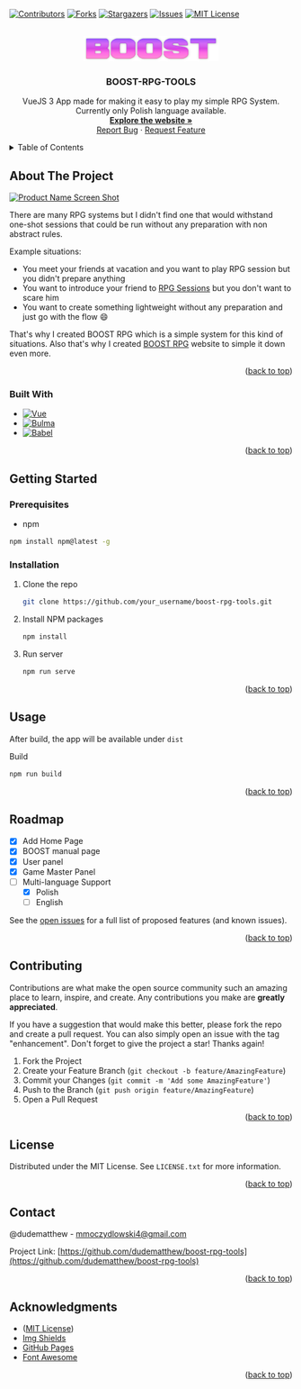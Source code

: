 <a name="readme-top"></a>


<!-- PROJECT SHIELDS -->
[![Contributors][contributors-shield]][contributors-url]
[![Forks][forks-shield]][forks-url]
[![Stargazers][stars-shield]][stars-url]
[![Issues][issues-shield]][issues-url]
[![MIT License][license-shield]][license-url]



<!-- PROJECT LOGO -->
<br />
<div align="center">
  <a href="https://github.com/dudematthew/boost-rpg-tools">
    <img src="src/assets/logo.png" alt="Logo" width="241" height="45">
  </a>

  <h3 align="center">BOOST-RPG-TOOLS</h3>

  <p align="center">
    VueJS 3 App made for making it easy to play my simple RPG System.
    Currently only Polish language available.
    <br />
    <a href="http://www.boostrpg.pl"><strong>Explore the website »</strong></a>
    <br />
    <a href="https://github.com/dudematthew/boost-rpg-tools/issues">Report Bug</a>
    ·
    <a href="https://github.com/dudematthew/boost-rpg-tools/issues">Request Feature</a>
  </p>
</div>



<!-- TABLE OF CONTENTS -->
<details>
  <summary>Table of Contents</summary>
  <ol>
    <li>
      <a href="#about-the-project">About The Project</a>
      <ul>
        <li><a href="#built-with">Built With</a></li>
      </ul>
    </li>
    <li>
      <a href="#getting-started">Getting Started</a>
      <ul>
        <li><a href="#prerequisites">Prerequisites</a></li>
        <li><a href="#installation">Installation</a></li>
      </ul>
    </li>
    <li><a href="#usage">Usage</a></li>
    <li><a href="#roadmap">Roadmap</a></li>
    <li><a href="#contributing">Contributing</a></li>
    <li><a href="#license">License</a></li>
    <li><a href="#contact">Contact</a></li>
    <li><a href="#acknowledgments">Acknowledgments</a></li>
  </ol>
</details>



<!-- ABOUT THE PROJECT -->
## About The Project

[![Product Name Screen Shot][product-screenshot]](https://example.com)

There are many RPG systems but I didn't find one that would withstand one-shot sessions that could be run without any preparation with non abstract rules.

Example situations:
* You meet your friends at vacation and you want to play RPG session but you didn't prepare anything
* You want to introduce your friend to [RPG Sessions](https://rpgmuseum.fandom.com/wiki/Session) but you don't want to scare him
* You want to create something lightweight without any preparation and just go with the flow :smile:

That's why I created BOOST RPG which is a simple system for this kind of situations. Also that's why I created [BOOST RPG](www.boostrpg.pl) website to simple it down even more.

<p align="right">(<a href="#readme-top">back to top</a>)</p>



### Built With

* [![Vue][Vue.js]][Vue-url]
* [![Bulma][Bulma]][Bulma-url]
* [![Babel][Babel]][Babel-url]

<p align="right">(<a href="#readme-top">back to top</a>)</p>



<!-- GETTING STARTED -->
## Getting Started

### Prerequisites

*  npm
  ```sh
  npm install npm@latest -g
  ```

### Installation

1. Clone the repo
   ```sh
   git clone https://github.com/your_username/boost-rpg-tools.git
   ```
2. Install NPM packages
   ```sh
   npm install
   ```
3. Run server
   ```sh
   npm run serve
   ```

<p align="right">(<a href="#readme-top">back to top</a>)</p>



<!-- USAGE EXAMPLES -->
## Usage

  After build, the app will be available under `dist`

  Build
   ```sh
  npm run build
  ```

<p align="right">(<a href="#readme-top">back to top</a>)</p>



<!-- ROADMAP -->
## Roadmap

- [x] Add Home Page
- [x] BOOST manual page
- [x] User panel
- [x] Game Master Panel
- [ ] Multi-language Support
    - [x] Polish
    - [ ] English

See the [open issues](https://github.com/dudematthew/boost-rpg-tools/issues) for a full list of proposed features (and known issues).

<p align="right">(<a href="#readme-top">back to top</a>)</p>



<!-- CONTRIBUTING -->
## Contributing

Contributions are what make the open source community such an amazing place to learn, inspire, and create. Any contributions you make are **greatly appreciated**.

If you have a suggestion that would make this better, please fork the repo and create a pull request. You can also simply open an issue with the tag "enhancement".
Don't forget to give the project a star! Thanks again!

1. Fork the Project
2. Create your Feature Branch (`git checkout -b feature/AmazingFeature`)
3. Commit your Changes (`git commit -m 'Add some AmazingFeature'`)
4. Push to the Branch (`git push origin feature/AmazingFeature`)
5. Open a Pull Request

<p align="right">(<a href="#readme-top">back to top</a>)</p>



<!-- LICENSE -->
## License

Distributed under the MIT License. See `LICENSE.txt` for more information.

<p align="right">(<a href="#readme-top">back to top</a>)</p>



<!-- CONTACT -->
## Contact

@dudematthew - mmoczydlowski4@gmail.com

Project Link: [https://github.com/dudematthew/boost-rpg-tools](https://github.com/dudematthew/boost-rpg-tools)

<p align="right">(<a href="#readme-top">back to top</a>)</p>



<!-- ACKNOWLEDGMENTS -->
## Acknowledgments

* ([MIT License](https://choosealicense.com/licenses/mit/))
* [Img Shields](https://shields.io)
* [GitHub Pages](https://pages.github.com)
* [Font Awesome](https://fontawesome.com)

<p align="right">(<a href="#readme-top">back to top</a>)</p>



<!-- MARKDOWN LINKS & IMAGES -->
<!-- https://www.markdownguide.org/basic-syntax/#reference-style-links -->
[contributors-shield]: https://img.shields.io/github/contributors/dudematthew/boost-rpg-tools.svg?style=flat-square
[contributors-url]: https://github.com/dudematthew/boost-rpg-tools/graphs/contributors
[forks-shield]: https://img.shields.io/github/forks/dudematthew/boost-rpg-tools.svg?style=flat-square
[forks-url]: https://github.com/dudematthew/boost-rpg-tools/network/members
[stars-shield]: https://img.shields.io/github/stars/dudematthew/boost-rpg-tools.svg?style=flat-square
[stars-url]: https://github.com/dudematthew/boost-rpg-tools/stargazers
[issues-shield]: https://img.shields.io/github/issues/dudematthew/boost-rpg-tools.svg?style=flat-square
[issues-url]: https://github.com/dudematthew/boost-rpg-tools/issues
[license-shield]: https://img.shields.io/github/license/dudematthew/boost-rpg-tools.svg?style=flat-square
[license-url]: https://github.com/dudematthew/boost-rpg-tools/blob/master/LICENSE.txt
[product-screenshot]: images/screenshot.png
<!-- https://simpleicons.org -->
[Vue.js]: https://img.shields.io/badge/Vue.js-35495E?style=for-the-badge&logo=vuedotjs&logoColor=4FC08D
[Vue-url]: https://vuejs.org/
[Bulma]: https://img.shields.io/badge/Bulma-white?style=for-the-badge&logo=bulma&logoColor=00D1B2
[Bulma-url]: https://bulma.io/
[Babel]: https://img.shields.io/badge/Babel-3B3C38?style=for-the-badge&logo=babel&logoColor=#F9DC3E
[Babel-url]: https://babeljs.io/
